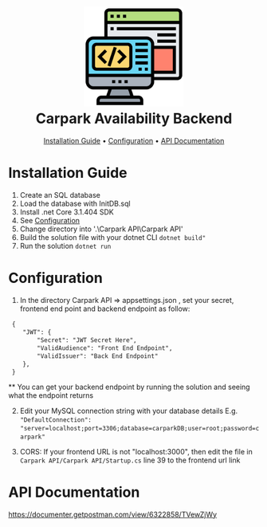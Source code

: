 <div align="center">
  <h1>
      <img src="../Public/backend.svg" width="200"> 
      <br>
          Carpark Availability Backend
      <br>
  </h1>
</div>

<div align="center">
  <p>
    <a href="#installation-guide">Installation Guide</a> •
      <a href="#configuration">Configuration</a>  •
      <a href="#api-documentation">API Documentation</a>  
  </p>
</div>

# Installation Guide

1. Create an SQL database
2. Load the database with InitDB.sql
3. Install .net Core 3.1.404 SDK
4. See <a href="#configuration">Configuration</a> 
5. Change directory into '.\Carpark API\Carpark API\'
6. Build the solution file with your dotnet CLI
   `dotnet build"`
7. Run the solution `dotnet run`


# Configuration

1. In the directory Carpark API => appsettings.json , set your secret, frontend end point and backend endpoint as follow:

```
 {
    "JWT": {
        "Secret": "JWT Secret Here",
        "ValidAudience": "Front End Endpoint",
        "ValidIssuer": "Back End Endpoint"
    },
 }
```

\*\* You can get your backend endpoint by running the solution and seeing what the endpoint returns

2. Edit your MySQL connection string with your database details
   E.g. `"DefaultConnection": "server=localhost;port=3306;database=carparkDB;user=root;password=carpark"`

3. CORS: If your frontend URL is not "localhost:3000", then edit the file in `Carpark API/Carpark API/Startup.cs` line 39 to the frontend url link


# API Documentation
https://documenter.getpostman.com/view/6322858/TVewZjWy